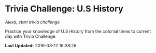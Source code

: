 # Trivia Challenge: U.S History
*Alexa, start trivia challenge*

Practice your knowledge of U.S  History from the colonial times to current day with Trivia Challenge.

**Last Updated:** 2016-03-12 16:38:26